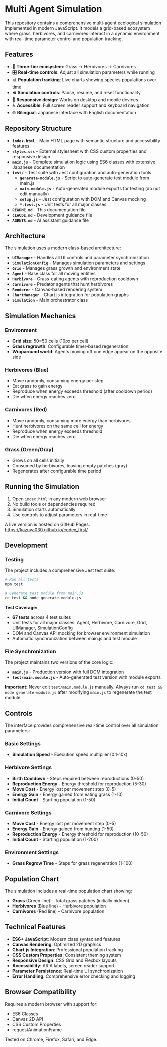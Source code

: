 # Multi Agent Simulation

This repository contains a comprehensive multi-agent ecological simulation implemented in modern JavaScript. It models a grid-based ecosystem where grass, herbivores, and carnivores interact in a dynamic environment with real-time parameter control and population tracking.

## Features

- 🌱 **Three-tier ecosystem**: Grass → Herbivores → Carnivores
- 🎛️ **Real-time controls**: Adjust all simulation parameters while running
- 📊 **Population tracking**: Live charts showing species populations over time
- ⏯️ **Simulation controls**: Pause, resume, and reset functionality
- 📱 **Responsive design**: Works on desktop and mobile devices
- ♿ **Accessible**: Full screen reader support and keyboard navigation
- 🌐 **Bilingual**: Japanese interface with English documentation

## Repository Structure

- **`index.html`** - Main HTML page with semantic structure and accessibility features
- **`styles.css`** - External stylesheet with CSS custom properties and responsive design
- **`main.js`** - Complete simulation logic using ES6 classes with extensive Japanese documentation
- **`test/`** - Test suite with Jest configuration and auto-generation tools
  - **`generate-module.js`** - Script to auto-generate test module from main.js
  - **`main.module.js`** - Auto-generated module exports for testing (do not edit manually)
  - **`setup.js`** - Jest configuration with DOM and Canvas mocking
  - **`*.test.js`** - Unit tests for all major classes
- **`README.md`** - This documentation file
- **`CLAUDE.md`** - Development guidance file
- **`AGENTS.md`** - AI assistant guidance file

## Architecture

The simulation uses a modern class-based architecture:

- **`UIManager`** - Handles all UI controls and parameter synchronization
- **`SimulationConfig`** - Manages simulation parameters and settings
- **`Grid`** - Manages grass growth and environment state
- **`Agent`** - Base class for all moving entities
- **`Herbivore`** - Grass-eating agents with reproduction cooldown
- **`Carnivore`** - Predator agents that hunt herbivores
- **`Renderer`** - Canvas-based rendering system
- **`ChartManager`** - Chart.js integration for population graphs
- **`Simulation`** - Main orchestrator class

## Simulation Mechanics

### Environment
- **Grid size**: 50×50 cells (10px per cell)
- **Grass regrowth**: Configurable timer-based regeneration
- **Wraparound world**: Agents moving off one edge appear on the opposite side

### Herbivores (Blue)
- Move randomly, consuming energy per step
- Eat grass to gain energy
- Reproduce when energy exceeds threshold (after cooldown period)
- Die when energy reaches zero

### Carnivores (Red)
- Move randomly, consuming more energy than herbivores
- Hunt herbivores on the same cell for energy
- Reproduce when energy exceeds threshold
- Die when energy reaches zero

### Grass (Green/Gray)
- Grows on all cells initially
- Consumed by herbivores, leaving empty patches (gray)
- Regenerates after configurable time period

## Running the Simulation

1. Open `index.html` in any modern web browser
2. No build tools or dependencies required
3. Simulation starts automatically
4. Use controls to adjust parameters in real-time

A live version is hosted on GitHub Pages: <https://kazuya030.github.io/codex_first/>

## Development

### Testing

The project includes a comprehensive Jest test suite:

```bash
# Run all tests
npm test

# Generate test module from main.js
cd test && node generate-module.js
```

**Test Coverage:**
- **67 tests** across 4 test suites
- Unit tests for all major classes: Agent, Herbivore, Carnivore, Grid, UIManager, SimulationConfig
- DOM and Canvas API mocking for browser environment simulation
- Automatic synchronization between main.js and test module

### File Synchronization

The project maintains two versions of the core logic:
- **`main.js`** - Production version with full DOM integration
- **`test/main.module.js`** - Auto-generated test version with module exports

**Important:** Never edit `test/main.module.js` manually. Always run `cd test && node generate-module.js` after modifying `main.js` to regenerate the test module.

## Controls

The interface provides comprehensive real-time control over all simulation parameters:

### Basic Settings
- **Simulation Speed** - Execution speed multiplier (0.1-10x)

### Herbivore Settings
- **Birth Cooldown** - Steps required between reproductions (0-50)
- **Reproduction Energy** - Energy threshold for reproduction (5-30)
- **Move Cost** - Energy lost per movement step (0-5)
- **Energy Gain** - Energy gained from eating grass (1-10)
- **Initial Count** - Starting population (1-50)

### Carnivore Settings
- **Move Cost** - Energy lost per movement step (0-5)
- **Energy Gain** - Energy gained from hunting (1-50)
- **Reproduction Energy** - Energy threshold for reproduction (10-50)
- **Initial Count** - Starting population (1-200)

### Environment Settings
- **Grass Regrow Time** - Steps for grass regeneration (1-100)

## Population Chart

The simulation includes a real-time population chart showing:
- **Grass** (Green line) - Total grass patches (initially hidden)
- **Herbivores** (Blue line) - Herbivore population
- **Carnivores** (Red line) - Carnivore population

## Technical Features

- **ES6+ JavaScript**: Modern class syntax and features
- **Canvas Rendering**: Optimized 2D graphics
- **Chart.js Integration**: Professional population tracking
- **CSS Custom Properties**: Consistent theming system
- **Responsive Design**: CSS Grid and Flexbox layouts
- **Accessibility**: ARIA labels, screen reader support
- **Parameter Persistence**: Real-time UI synchronization
- **Error Handling**: Comprehensive error checking and logging

## Browser Compatibility

Requires a modern browser with support for:
- ES6 Classes
- Canvas 2D API
- CSS Custom Properties
- requestAnimationFrame

Tested on Chrome, Firefox, Safari, and Edge.
